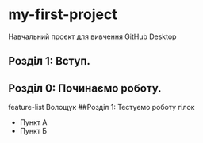 # my-first-project
Навчальний проєкт для вивчення GitHub Desktop
## Розділ 1: Вступ.
## Розділ 0: Починаємо роботу.
 feature-list
Волощук
##Розділ 1: Тестуємо роботу гілок
* Пункт А
* Пункт Б